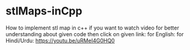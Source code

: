 # stlMaps-inCpp
How to implement stl map in c++
if you want to watch video for better understanding about given code then click on  given link:
for English: 
for Hindi/Urdu: https://youtu.be/uRMeI4G0HQ0
 
